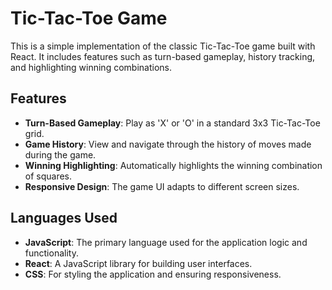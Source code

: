 # Tic-Tac-Toe Game

This is a simple implementation of the classic Tic-Tac-Toe game built with React. It includes features such as turn-based gameplay, history tracking, and highlighting winning combinations.

## Features

- **Turn-Based Gameplay**: Play as 'X' or 'O' in a standard 3x3 Tic-Tac-Toe grid.
- **Game History**: View and navigate through the history of moves made during the game.
- **Winning Highlighting**: Automatically highlights the winning combination of squares.
- **Responsive Design**: The game UI adapts to different screen sizes.

## Languages Used

- **JavaScript**: The primary language used for the application logic and functionality.
- **React**: A JavaScript library for building user interfaces.
- **CSS**: For styling the application and ensuring responsiveness.
